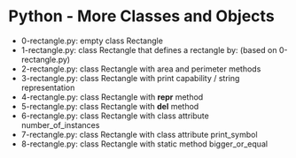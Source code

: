 # Python - More Classes and Objects
* 0-rectangle.py: empty class Rectangle
* 1-rectangle.py: class Rectangle that defines a rectangle by: (based on 0-rectangle.py)
* 2-rectangle.py: class Rectangle with area and perimeter methods
* 3-rectangle.py: class Rectangle with print capability / string representation
* 4-rectangle.py: class Rectangle with __repr__ method
* 5-rectangle.py: class Rectangle with __del__ method
* 6-rectangle.py: class Rectangle with class attribute number_of_instances
* 7-rectangle.py: class Rectangle with class attribute print_symbol
* 8-rectangle.py: class Rectangle with static method bigger_or_equal
